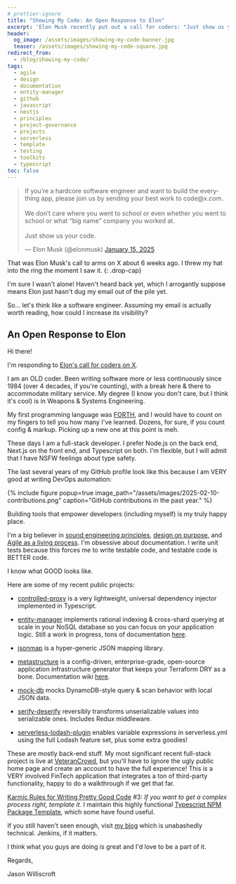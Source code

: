 ```yaml
---
# prettier-ignore
title: "Showing My Code: An Open Response to Elon"
excerpt: 'Elon Musk recently put out a call for coders: "Just show us your code!" Here''s mine.'
header:
  og_image: /assets/images/showing-my-code-banner.jpg
  teaser: /assets/images/showing-my-code-square.jpg
redirect_from:
  - /blog/showing-my-code/
tags:
  - agile
  - design
  - documentation
  - entity-manager
  - github
  - javascript
  - nextjs
  - principles
  - project-governance
  - projects
  - serverless
  - template
  - testing
  - toolkits
  - typescript
toc: false
---
```


<blockquote class="twitter-tweet"><p lang="en" dir="ltr">If you’re a hardcore software engineer and want to build the everything app, please join us by sending your best work to code@x.com. <br><br>We don’t care where you went to school or even whether you went to school or what “big name” company you worked at. <br><br>Just show us your code.</p>&mdash; Elon Musk (@elonmusk) <a href="https://twitter.com/elonmusk/status/1879531470886465545?ref_src=twsrc%5Etfw">January 15, 2025</a></blockquote> <script async src="https://platform.twitter.com/widgets.js" charset="utf-8"></script>

That was Elon Musk's call to arms on X about 6 weeks ago. I threw my hat into the ring the moment I saw it.
{: .drop-cap}

I'm sure I wasn't alone! Haven't heard back yet, which I arrogantly suppose means Elon just hasn't dug my email out of the pile yet.

So... let's think like a software engineer. Assuming my email is actually worth reading, how could I increase its visibility?

## An Open Response to Elon

Hi there!

I'm responding to [Elon's call for coders on X](https://x.com/elonmusk/status/1879531470886465545).

I am an OLD coder. Been writing software more or less continuously since 1984 (over 4 decades, if you're counting), with a break here & there to accommodate military service. My degree (I know you don't care, but I think it's cool) is in Weapons & Systems Engineering.

My first programming language was [FORTH](<https://en.wikipedia.org/wiki/Forth_(programming_language)>), and I would have to count on my fingers to tell you how many I've learned. Dozens, for sure, if you count config & markup. Picking up a new one at this point is meh.

These days I am a full-stack developer. I prefer Node.js on the back end, Next.js on the front end, and Typescript on both. I'm flexible, but I will admit that I have NSFW feelings about type safety.

The last several years of my GitHub profile look like this because I am VERY good at writing DevOps automation:

{% include figure popup=true image_path="/assets/images/2025-02-10-contributions.png" caption="GitHub contributions in the past year." %}

Building tools that empower developers (including myself) is my truly happy place.

I'm a big believer in [sound engineering principles](/mixin-it-up-picking-the-right-problem-to-solve/), [design on purpose](/toolkits/project-governance/turning-the-crank-design-as-a-mechanical-process/), and [Agile as a living process](/toolkits/project-governance/a-modern-agile-project-manifesto/). I'm obsessive about documentation. I write unit tests because this forces me to write testable code, and testable code is BETTER code.

I know what GOOD looks like.

Here are some of my recent public projects:

- [controlled-proxy](https://github.com/karmaniverous/controlled-proxy) is a very lightweight, universal dependency injector implemented in Typescript.

- [entity-manager](https://github.com/karmaniverous/entity-manager) implements rational indexing & cross-shard querying at scale in your NoSQL database so you can focus on your application logic. Still a work in progress, tons of documentation [here](https://karmanivero.us/projects/entity-manager/intro/).

- [jsonmap](https://github.com/karmaniverous/jsonmap) is a hyper-generic JSON mapping library.

- [metastructure](https://github.com/karmaniverous/metastructure) is a config-driven, enterprise-grade, open-source application infrastructure generator that keeps your Terraform DRY as a bone. Documentation wiki [here](https://github.com/karmaniverous/metastructure/wiki).

- [mock-db](https://github.com/karmaniverous/mock-db) mocks DynamoDB-style query & scan behavior with local JSON data.

- [serify-deserify](https://github.com/karmaniverous/serify-deserify) reversibly transforms unserializable values into serializable ones. Includes Redux middleware.

- [serverless-lodash-plugin](https://github.com/karmaniverous/serverless-lodash-plugin) enables variable expressions in serverless.yml using the full Lodash feature set, plus some extra goodies!

These are mostly back-end stuff. My most significant recent full-stack project is live at [VeteranCrowd](https://veterancrowd.com), but you'll have to ignore the ugly public home page and create an account to have the full experience! This is a VERY involved FinTech application that integrates a ton of third-party functionality, happy to do a walkthrough if we get that far.

[Karmic Rules for Writing Pretty Good Code](https://github.com/karmaniverous/rules/) #3: _If you want to get a complex process right, template it._ I maintain this highly functional [Typescript NPM Package Template](https://github.com/karmaniverous/npm-package-template-ts), which some have found useful.

If you still haven't seen enough, visit [my blog](/) which is unabashedly technical. Jenkins, if it matters.

I think what you guys are doing is great and I'd love to be a part of it.

Regards,

Jason Williscroft
